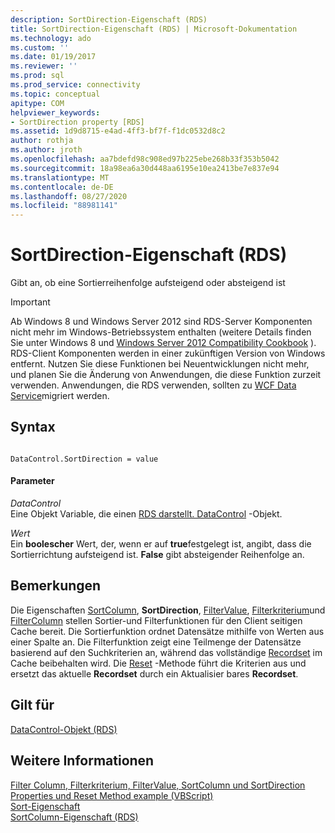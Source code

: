 ```yaml
---
description: SortDirection-Eigenschaft (RDS)
title: SortDirection-Eigenschaft (RDS) | Microsoft-Dokumentation
ms.technology: ado
ms.custom: ''
ms.date: 01/19/2017
ms.reviewer: ''
ms.prod: sql
ms.prod_service: connectivity
ms.topic: conceptual
apitype: COM
helpviewer_keywords:
- SortDirection property [RDS]
ms.assetid: 1d9d8715-e4ad-4ff3-bf7f-f1dc0532d8c2
author: rothja
ms.author: jroth
ms.openlocfilehash: aa7bdefd98c908ed97b225ebe268b33f353b5042
ms.sourcegitcommit: 18a98ea6a30d448aa6195e10ea2413be7e837e94
ms.translationtype: MT
ms.contentlocale: de-DE
ms.lasthandoff: 08/27/2020
ms.locfileid: "88981141"
---
```

# <a name="sortdirection-property-rds"></a>SortDirection-Eigenschaft (RDS)
Gibt an, ob eine Sortierreihenfolge aufsteigend oder absteigend ist  
  
> [!IMPORTANT]
>  Ab Windows 8 und Windows Server 2012 sind RDS-Server Komponenten nicht mehr im Windows-Betriebssystem enthalten (weitere Details finden Sie unter Windows 8 und [Windows Server 2012 Compatibility Cookbook](https://www.microsoft.com/download/details.aspx?id=27416) ). RDS-Client Komponenten werden in einer zukünftigen Version von Windows entfernt. Nutzen Sie diese Funktionen bei Neuentwicklungen nicht mehr, und planen Sie die Änderung von Anwendungen, die diese Funktion zurzeit verwenden. Anwendungen, die RDS verwenden, sollten zu [WCF Data Service](https://go.microsoft.com/fwlink/?LinkId=199565)migriert werden.  
  
## <a name="syntax"></a>Syntax  
  
```  
  
DataControl.SortDirection = value  
```  
  
#### <a name="parameters"></a>Parameter  
 *DataControl*  
 Eine Objekt Variable, die einen [RDS darstellt. DataControl](./datacontrol-object-rds.md) -Objekt.  
  
 *Wert*  
 Ein **boolescher** Wert, der, wenn er auf **true**festgelegt ist, angibt, dass die Sortierrichtung aufsteigend ist. **False** gibt absteigender Reihenfolge an.  
  
## <a name="remarks"></a>Bemerkungen  
 Die Eigenschaften [SortColumn](./sortcolumn-property-rds.md), **SortDirection**, [FilterValue](./filtervalue-property-rds.md), [Filterkriterium](./filtercriterion-property-rds.md)und [FilterColumn](./filtercolumn-property-rds.md) stellen Sortier-und Filterfunktionen für den Client seitigen Cache bereit. Die Sortierfunktion ordnet Datensätze mithilfe von Werten aus einer Spalte an. Die Filterfunktion zeigt eine Teilmenge der Datensätze basierend auf den Suchkriterien an, während das vollständige [Recordset](../ado-api/recordset-object-ado.md) im Cache beibehalten wird. Die [Reset](./reset-method-rds.md) -Methode führt die Kriterien aus und ersetzt das aktuelle **Recordset** durch ein Aktualisier bares **Recordset**.  
  
## <a name="applies-to"></a>Gilt für  
 [DataControl-Objekt (RDS)](./datacontrol-object-rds.md)  
  
## <a name="see-also"></a>Weitere Informationen  
 [Filter Column, Filterkriterium, FilterValue, SortColumn und SortDirection Properties und Reset Method example (VBScript)](./filter-column-criterion-value-sortcolumn-sortdirection-example-vbscript.md)   
 [Sort-Eigenschaft](../ado-api/sort-property.md)   
 [SortColumn-Eigenschaft (RDS)](./sortcolumn-property-rds.md)
